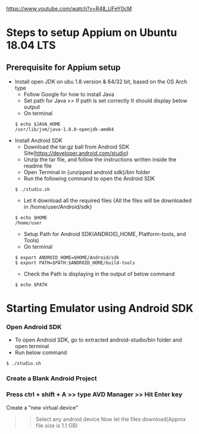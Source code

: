 https://www.youtube.com/watch?v=R48_UFeY0cM

# Steps to setup Appium on Ubuntu 18.04 LTS

## Prerequisite for Appium setup
  - Install open JDK on ubu 1.8 version & 64/32 bit, based on the OS Arch type
    - Follow Google for how to install Java
    - Set path for Java >> If path is set correctly It should display below output 
    - On terminal
    ```shell
    $ echo $JAVA_HOME
    /usr/lib/jvm/java-1.8.0-openjdk-amd64
    ```
  - Install Android SDK
    - Download the tar.gz ball from Android SDK Site(https://developer.android.com/studio)
    - Unzip the tar file, and follow the instructions written inside the readme file
    - Open Terminal in {unzipped android sdk}/bin folder
    - Run the following command to open the Android SDK
    ```shell
    $ ./studio.sh
    ```
    - Let it download all the required files {All the files will be downloaded in /home/user/Android/sdk}
    ```shell
    $ echo $HOME
    /home/user
    ```
    - Setup Path for Android SDK(ANDROID_HOME, Platform-tools, and Tools)
    - On terminal
    ```shell
    $ export ANDROID_HOME=$HOME/Android/sdk
    $ export PATH=$PATH:$ANDROID_HOME/build-tools
    ```
    - Check the Path is displaying in the output of below command 
    ```shell
    $ echo $PATH
    ```
    
    
# Starting Emulator using Android SDK    
### Open Android SDK
  - To open Android SDK, go to extracted android-studio/bin folder and open terminal
  - Run below command
  ```shell
  $ ./studio.sh
  ```

### Create a Blank Android Project

### Press ctrl + shift + A >> type AVD Manager >> Hit Enter key
  Create a "new virtual device" 
  >> Select any android device 
  >> Now let the files download(Approx file size is 1.1 GB)


  
  
  
    
    
